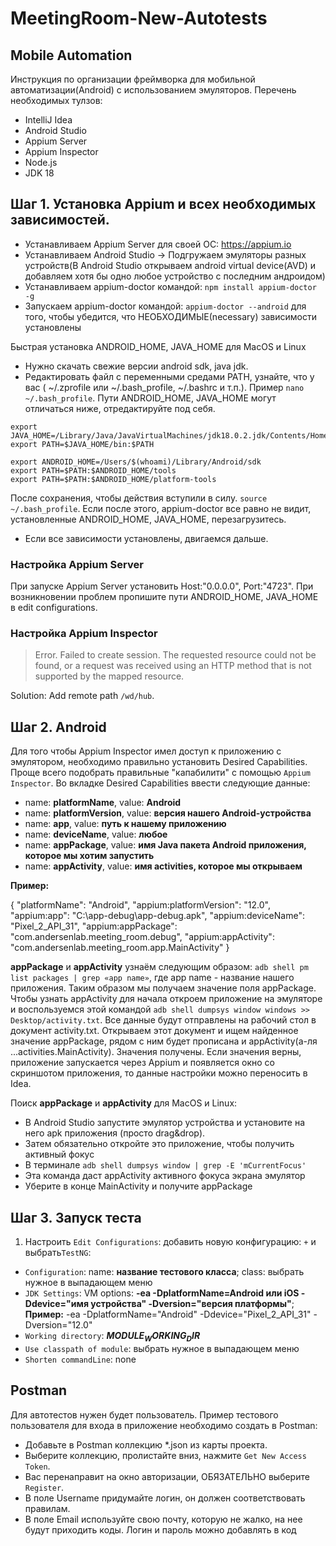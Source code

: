 # MeetingRoom-New-Autotests

## Mobile Automation

Инструкция по организации фреймворка для мобильной автоматизации(Android) с использованием эмуляторов.
Перечень необходимых тулзов:

- IntelliJ Idea
- Android Studio
- Appium Server
- Appium Inspector
- Node.js
- JDK 18

## Шаг 1. Установка Appium и всех необходимых зависимостей.

- Устанавливаем Appium Server для своей ОС: https://appium.io
- Устанавливаем Android Studio -> Подгружаем эмуляторы разных устройств(В Android Studio открываем android virtual device(AVD) и добавляем хотя бы одно любое устройство с последним андроидом)
- Устанавливаем appium-doctor командой: `npm install appium-doctor -g`
- Запускаем appium-doctor командой: `appium-doctor --android` для того, чтобы убедится, что НЕОБХОДИМЫЕ(necessary) зависимости установлены

Быстрая установка ANDROID_HOME, JAVA_HOME для MacOS и Linux 
- Нужно скачать свежие версии android sdk, java jdk.
- Редактировать файл с переменными средами PATH, узнайте, что у вас ( ~/.zprofile или ~/.bash_profile, ~/.bashrc и т.п.).
Пример `nano ~/.bash_profile`. Пути ANDROID_HOME, JAVA_HOME могут отличаться ниже, отредактируйте под себя.
```
export JAVA_HOME=/Library/Java/JavaVirtualMachines/jdk18.0.2.jdk/Contents/Home
export PATH=$JAVA_HOME/bin:$PATH

export ANDROID_HOME=/Users/$(whoami)/Library/Android/sdk
export PATH=$PATH:$ANDROID_HOME/tools
export PATH=$PATH:$ANDROID_HOME/platform-tools
```
 После сохранения, чтобы действия вступили в силу.
 `source ~/.bash_profile`.
 Если после этого, appium-doctor все равно не видит, установленные ANDROID_HOME, JAVA_HOME, перезагрузитесь.
- Если все зависимости установлены, двигаемся дальше.
 
### Настройка Appium Server

При запуске Appium Server установить Host:"0.0.0.0", Port:"4723".
При возникновении проблем пропишите пути ANDROID_HOME, JAVA_HOME в edit configurations.

### Настройка Appium Inspector

> Error. Failed to create session. The requested resource could not be found, or a request was received using an HTTP method that is not supported by the mapped resource.

Solution: Add remote path `/wd/hub`.

## Шаг 2. Android

Для того чтобы Appium Inspector имел доступ к приложению с эмулятором, необходимо правильно установить Desired Capabilities. Проще всего подобрать правильные "капабилити" с помощью `Appium Inspector`. Во вкладке Desired Capabilities ввести следующие данные:

- name: **platformName**, value: **Android**
- name: **platformVersion**, value: **версия нашего Android-устройства**
- name: **app**, value: **путь к нашему приложению**
- name: **deviceName**, value: **любое**
- name: **appPackage**, value: **имя Java пакета Android приложения, которое мы хотим запустить**
- name: **appActivity**, value: **имя activities, которое мы открываем**
 
 **Пример:**

{
"platformName": "Android",
"appium:platformVersion": "12.0",
"appium:app": "C:\\app-debug\\app-debug.apk",
"appium:deviceName": "Pixel_2_API_31",
"appium:appPackage": "com.andersenlab.meeting_room.debug",
"appium:appActivity": "com.andersenlab.meeting_room.app.MainActivity"
}

**appPackage** и **appActivity** узнаём следующим образом:
`adb shell pm list packages | grep «app name»`, где app name - название нашего приложения. Таким образом мы получаем значение поля appPackage. Чтобы узнать appActivity для начала откроем приложение на эмуляторе и воспользуемся этой командой `adb shell dumpsys window windows >> Desktop/activity.txt`. Все данные будут отправлены на рабочий стол в документ activity.txt. Открываем этот документ и ищем найденное значение appPackage, рядом с ним будет прописана и appActivity(а-ля ...activities.MainActivity).
Значения получены.
Если значения верны, приложение запускается через Appium и появляется окно со скриншотом приложения, то данные настройки можно переносить в Idea.

Поиск **appPackage** и **appActivity** для MacOS и Linux:
- В Android Studio запустите эмулятор устройства и установите на него apk приложения (просто drag&drop).
- Затем обязательно откройте это приложение, чтобы получить активный фокус
- В терминале `adb shell dumpsys window | grep -E 'mCurrentFocus'` 
- Эта команда даст appActivity активного фокуса экрана эмулятор
- Уберите в конце MainActivity и получите appPackage

## Шаг 3. Запуск теста

1. Настроить `Edit Configurations`: добавить новую конфигурацию: `+` и выбрать`TestNG`:
- `Configuration`: name: **название тестового класса**; class: выбрать нужное в выпадающем меню
- `JDK Settings`: VM options: **-ea -DplatformName=Android или iOS -Ddevice="имя устройства" -Dversion="версия платформы"**;
  **Пример:** -ea -DplatformName="Android" -Ddevice="Pixel_2_API_31" -Dversion="12.0"
- `Working directory`: **$MODULE_WORKING_DIR$**
- `Use classpath of module`: выбрать нужное в выпадающем меню
- `Shorten commandLine`: none

## Postman
Для автотестов нужен будет пользователь. Пример тестового пользователя для входа в приложение необходимо создать в Postman:
- Добавьте в Postman коллекцию *.json из карты проекта.
- Выберите коллекцию, пролистайте вниз, нажмите `Get New Access Token`.
- Вас перенаправит на окно авторизации, ОБЯЗАТЕЛЬНО выберите `Register`.
- В поле Username придумайте логин, он должен соответствовать правилам.
- В поле Email используйте свою почту, которую не жалко, на нее будут приходить коды.
Логин и пароль можно добавлять в код




